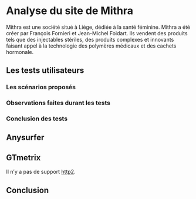 # Analyse du site de Mithra

Mithra est une société situé à Liège, dédiée à la santé féminine. Mithra a été créer par François Fornieri et Jean-Michel Foidart. Ils vendent des produits tels que des injectables stériles, des produits complexes et innovants faisant appel à la technologie des polymères médicaux et des cachets hormonale.  

## Les tests utilisateurs

### Les scénarios proposés

### Observations faites durant les tests

### Conclusion des tests

## Anysurfer

## GTmetrix

Il n’y a pas de support [http2](https://tools.keycdn.com/http2-test).

## Conclusion
